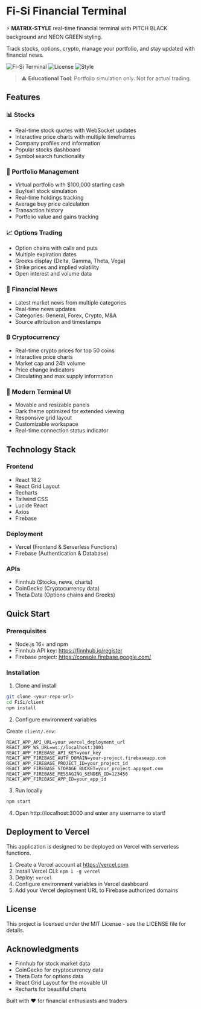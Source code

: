 # Fi-Si Financial Terminal

⚡ **MATRIX-STYLE** real-time financial terminal with PITCH BLACK background and NEON GREEN styling.

Track stocks, options, crypto, manage your portfolio, and stay updated with financial news.

![Fi-Si Terminal](https://img.shields.io/badge/version-1.0.0-00ff41.svg)
![License](https://img.shields.io/badge/license-MIT-00ff41.svg)
![Style](https://img.shields.io/badge/style-MATRIX-00ff41.svg)

> ⚠️ **Educational Tool**: Portfolio simulation only. Not for actual trading.

## Features

### 📊 Stocks
- Real-time stock quotes with WebSocket updates
- Interactive price charts with multiple timeframes
- Company profiles and information
- Popular stocks dashboard
- Symbol search functionality

### 💼 Portfolio Management
- Virtual portfolio with $100,000 starting cash
- Buy/sell stock simulation
- Real-time holdings tracking
- Average buy price calculation
- Transaction history
- Portfolio value and gains tracking

### 📈 Options Trading
- Option chains with calls and puts
- Multiple expiration dates
- Greeks display (Delta, Gamma, Theta, Vega)
- Strike prices and implied volatility
- Open interest and volume data

### 📰 Financial News
- Latest market news from multiple categories
- Real-time news updates
- Categories: General, Forex, Crypto, M&A
- Source attribution and timestamps

### ₿ Cryptocurrency
- Real-time crypto prices for top 50 coins
- Interactive price charts
- Market cap and 24h volume
- Price change indicators
- Circulating and max supply information

### 🎨 Modern Terminal UI
- Movable and resizable panels
- Dark theme optimized for extended viewing
- Responsive grid layout
- Customizable workspace
- Real-time connection status indicator

## Technology Stack

### Frontend
- React 18.2
- React Grid Layout
- Recharts
- Tailwind CSS
- Lucide React
- Axios
- Firebase

### Deployment
- Vercel (Frontend & Serverless Functions)
- Firebase (Authentication & Database)

### APIs
- Finnhub (Stocks, news, charts)
- CoinGecko (Cryptocurrency data)
- Theta Data (Options chains and Greeks)

## Quick Start

### Prerequisites
- Node.js 16+ and npm
- Finnhub API key: https://finnhub.io/register
- Firebase project: https://console.firebase.google.com/

### Installation

1. Clone and install
```bash
git clone <your-repo-url>
cd FiSi/client
npm install
```

2. Configure environment variables

Create `client/.env`:
```env
REACT_APP_API_URL=your_vercel_deployment_url
REACT_APP_WS_URL=ws://localhost:3001
REACT_APP_FIREBASE_API_KEY=your_key
REACT_APP_FIREBASE_AUTH_DOMAIN=your-project.firebaseapp.com
REACT_APP_FIREBASE_PROJECT_ID=your_project_id
REACT_APP_FIREBASE_STORAGE_BUCKET=your_project.appspot.com
REACT_APP_FIREBASE_MESSAGING_SENDER_ID=123456
REACT_APP_FIREBASE_APP_ID=your_app_id
```

3. Run locally
```bash
npm start
```

4. Open http://localhost:3000 and enter any username to start!

## Deployment to Vercel

This application is designed to be deployed on Vercel with serverless functions.

1. Create a Vercel account at https://vercel.com
2. Install Vercel CLI: `npm i -g vercel`
3. Deploy: `vercel`
4. Configure environment variables in Vercel dashboard
5. Add your Vercel deployment URL to Firebase authorized domains

## License

This project is licensed under the MIT License - see the LICENSE file for details.

## Acknowledgments

- Finnhub for stock market data
- CoinGecko for cryptocurrency data
- Theta Data for options data
- React Grid Layout for the movable UI
- Recharts for beautiful charts

Built with ❤️ for financial enthusiasts and traders
